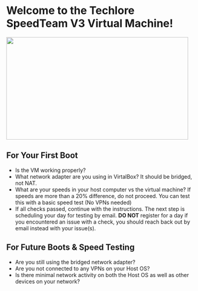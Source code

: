 # Welcome to the Techlore SpeedTeam V3 Virtual Machine!
<img src="https://github.com/techlore-official/VPN-reviews/blob/master/speedteam/SpeedTeamv3.png" width="480" height="270">

## For Your First Boot
- Is the VM working properly?
- What network adapter are you using in VirtalBox? It should be bridged, not NAT.
- What are your speeds in your host computer vs the virtual machine? If speeds are more than a 20% difference, do not proceed. You can test this with a basic speed test (No VPNs needed)
- If all checks passed, continue with the instructions. The next step is scheduling your day for testing by email. **DO NOT** register for a day if you encountered an issue with a check, you should reach back out by email instead with your issue(s).

## For Future Boots & Speed Testing
- Are you still using the bridged network adapter?
- Are you not connected to any VPNs on your Host OS?
- Is there minimal network activity on both the Host OS as well as other devices on your network?
